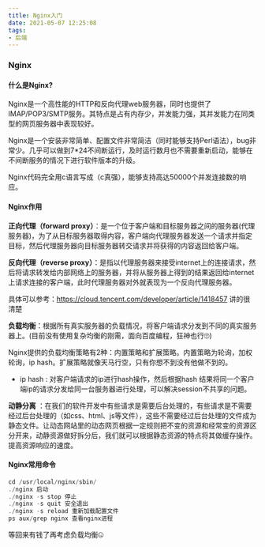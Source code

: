 ```yaml
---
title: Nginx入门
date: 2021-05-07 12:25:08
tags: 
- 后端
---
```


### Nginx

#### 什么是Nginx?

Nginx是一个高性能的HTTP和反向代理web服务器，同时也提供了IMAP/POP3/SMTP服务。其特点是占有内存少，并发能力强，其并发能力在同类型的网页服务器中表现较好。

Nginx是一个安装非常简单、配置文件非常简洁（同时能够支持Perl语法），bug非常少。几乎可以做到7*24不间断运行，及时运行数月也不需要重新启动，能够在不间断服务的情况下进行软件版本的升级。

Nginx代码完全用c语言写成（c真强），能够支持高达50000个并发连接数的响应。

#### Nginx作用

**正向代理（forward proxy）**：是一个位于客户端和目标服务器之间的服务器(代理服务器)，为了从目标服务器取得内容，客户端向代理服务器发送一个请求并指定目标，然后代理服务器向目标服务器转交请求并将获得的内容返回给客户端。

**反向代理（reverse proxy）**：是指以代理服务器来接受internet上的连接请求，然后将请求转发给内部网络上的服务器，并将从服务器上得到的结果返回给internet上请求连接的客户端，此时代理服务器对外就表现为一个反向代理服务器。

具体可以参考：https://cloud.tencent.com/developer/article/1418457 讲的很清楚

**负载均衡**：根据所有真实服务器的负载情况，将客户端请求分发到不同的真实服务器上。(目前没有使用复杂均衡的刚需，面向百度编程，狂神也行🙄)

Nginx提供的负载均衡策略有2种：内置策略和扩展策略。内置策略为轮询，加权轮询，ip hash。扩展策略就像天马行空，只有你想不到没有他做不到的。

* ip hash : 对客户端请求的ip进行hash操作，然后根据hash 结果将同一个客户端ip的请求分发给同一台服务器进行处理，可以解决session不共享的问题。

**动静分离** ：在我们的软件开发中有些请求是需要后台处理的，有些请求是不需要经过后台处理的（如css、html、js等文件），这些不需要经过后台处理的文件成为静态文件。让动态网站里的动态网页根据一定规则把不变的资源和经常变的资源区分开来，动静资源做好拆分后，我们就可以根据静态资源的特点将其做缓存操作。提高资源响应的速度。

#### Nginx常用命令

~~~c
cd /usr/local/nginx/sbin/
./nginx 启动
./nginx -s stop 停止
./nginx -s quit 安全退出
./nginx -s reload 重新加载配置文件
ps aux/grep nginx 查看nginx进程
~~~

等回来有钱了再考虑负载均衡🤐